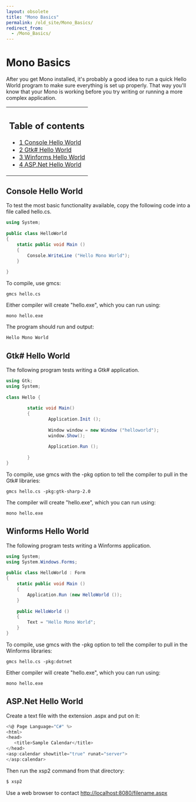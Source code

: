 ```yaml
---
layout: obsolete
title: "Mono Basics"
permalink: /old_site/Mono_Basics/
redirect_from:
  - /Mono_Basics/
---
```


Mono Basics
===========

After you get Mono installed, it's probably a good idea to run a quick Hello World program to make sure everything is set up properly. That way you'll know that your Mono is working before you try writing or running a more complex application.

<table>
<col width="100%" />
<tbody>
<tr class="odd">
<td align="left"><h2>Table of contents</h2>
<ul>
<li><a href="#Console_Hello_World">1 Console Hello World</a></li>
<li><a href="#Gtk.23_Hello_World">2 Gtk# Hello World</a></li>
<li><a href="#Winforms_Hello_World">3 Winforms Hello World</a></li>
<li><a href="#ASP.Net_Hello_World">4 ASP.Net Hello World</a></li>
</ul></td>
</tr>
</tbody>
</table>

Console Hello World
-------------------

To test the most basic functionality available, copy the following code into a file called hello.cs.

``` csharp
using System;
 
public class HelloWorld
{
    static public void Main ()
    {
        Console.WriteLine ("Hello Mono World");
    }
 
}
```

To compile, use gmcs:

    gmcs hello.cs

Either compiler will create "hello.exe", which you can run using:

    mono hello.exe

The program should run and output:

    Hello Mono World

Gtk\# Hello World
-----------------

The following program tests writing a Gtk\# application.

``` csharp
using Gtk;
using System;
 
class Hello {
 
        static void Main()
        {
                Application.Init ();
 
                Window window = new Window ("helloworld");
                window.Show();
 
                Application.Run ();
 
        }
}
```

To compile, use gmcs with the -pkg option to tell the compiler to pull in the Gtk\# libraries:

    gmcs hello.cs -pkg:gtk-sharp-2.0

The compiler will create "hello.exe", which you can run using:

    mono hello.exe

Winforms Hello World
--------------------

The following program tests writing a Winforms application.

``` csharp
using System;
using System.Windows.Forms;
 
public class HelloWorld : Form
{
    static public void Main ()
    {
        Application.Run (new HelloWorld ());
    }
 
    public HelloWorld ()
    {
        Text = "Hello Mono World";
    }
}
```

To compile, use gmcs with the -pkg option to tell the compiler to pull in the Winforms libraries:

    gmcs hello.cs -pkg:dotnet

Either compiler will create "hello.exe", which you can run using:

    mono hello.exe

ASP.Net Hello World
-------------------

Create a text file with the extension .aspx and put on it:

``` csharp
<%@ Page Language="C#" %>
<html>
<head>
   <title>Sample Calendar</title>
</head>
<asp:calendar showtitle="true" runat="server">
</asp:calendar>
```

Then run the xsp2 command from that directory:

``` bash
$ xsp2
```

Use a web browser to contact [http://localhost:8080/filename.aspx](http://localhost:8080/filename.aspx)

